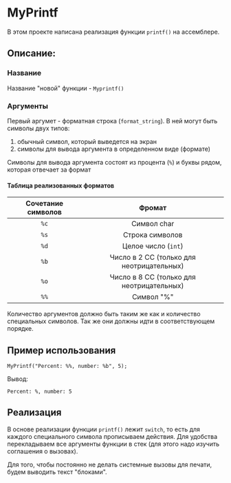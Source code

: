 # MyPrintf 

В этом проекте написана реализация функции ```printf()``` на ассемблере. 

## Описание:

### Название
Название "новой" функции - ```Myprintf()```

### Аргументы
Первый аргумет - форматная строка (```format_string```). В ней могут быть символы двух типов:
1) обычный символ, который выведется на экран
2) символы для вывода аргумента в определенном виде (формате)

Символы для вывода аргумента состоят из процента (`%`) и буквы рядом, которая отвечает за формат

#### Таблица реализованных форматов

| Сочетание символов | Фромат |
|      :---:         | :---:  |
|`%c`| Символ char |
|`%s`| Строка символов|
|`%d`| Целое число (`int`)|
|`%b`| Число в 2 СС (только для неотрицательных)|
|`%o`| Число в 8 СС (только для неотрицательных)|
|`%%`| Символ "%"|

Количество аргументов должно быть таким же как и количество специальных символов. Так же они должны идти в соответствующем порядке.

## Пример использования

```
MyPrintf("Percent: %%, number: %b", 5);
```
Вывод:
```
Percent: %, number: 5
```


## Реализация

В основе реализации функции `printf()` лежит `switch`, то есть для каждого специального символа прописываем действия. Для удобства перекладываем все аргументы функции в стек (для этого надо изучить соглашения о вызовах).

Для того, чтобы постоянно не делать системные вызовы для печати, будем выводить текст "блоками".